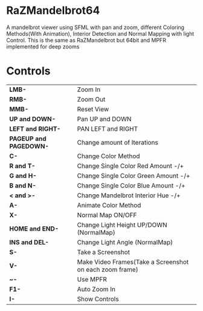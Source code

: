 # RaZMandelbrot64
A mandelbrot viewer using SFML with pan and zoom, different Coloring Methods(With Animation), Interior Detection and Normal Mapping with light Control.
This is the same as RaZMandelbrot but 64bit and MPFR implemented for deep zooms

# Controls

|  |  |
| ------------- | ------------- |
| <b>LMB-</b>           | Zoom In  |
| <b>RMB-</b>           | Zoom Out  |
| <b>MMB-</b>           | Reset View  |
| <b>UP and DOWN-</b>   | Pan UP and DOWN  |
| <b>LEFT and RIGHT-</b> | PAN LEFT and RIGHT |
| <b>PAGEUP and PAGEDOWN-</b> | Change amount of Iterations |
| <b>C-</b> | Change Color Method |
| <b>R and T-</b> | Change Single Color Red Amount -/+ |
| <b>G and H-</b> | Change Single Color Green Amount -/+ |
| <b>B and N-</b> | Change Single Color Blue Amount -/+ |
| <b>< and >-</b> | Change Mandelbrot Interior Hue -/+ |
| <b>A-</b> | Animate Color Method |
| <b>X-</b> | Normal Map ON/OFF |
| <b>HOME and END-</b> | Change Light Height UP/DOWN (NormalMap)|
| <b>INS and DEL-</b> | Change Light Angle (NormalMap)|
| <b>S-</b> | Take a Screenshot |
| <b>V-</b> | Make Video Frames(Take a Screenshot on each zoom frame) |
| <b>~-</b> | Use MPFR |
| <b>F1-</b> | Auto Zoom In |
| <b>I-</b> | Show Controls |
